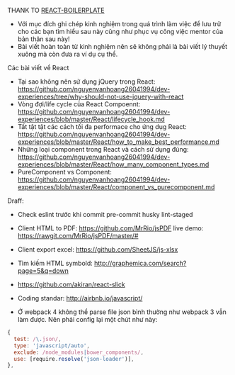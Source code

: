 THANK TO [REACT-BOILERPLATE](https://github.com/react-boilerplate/react-boilerplate)

- Với mục đích ghi chép kinh nghiệm trong quá trình làm việc để lưu trữ
cho các bạn tìm hiểu sau này cũng như phục vụ công việc mentor của bản thân sau này!
- Bài viết hoàn toàn từ kinh nghiệm nên sẽ không phải là bài viết lý thuyết xuông
mà còn đưa ra ví dụ cụ thể.

Các bài viết về React
- Tại sao không nên sử dụng jQuery trong React: https://github.com/nguyenvanhoang26041994/dev-experiences/tree/why-should-not-use-jquery-with-react
- Vòng đợi/life cycle của React Compoennt: https://github.com/nguyenvanhoang26041994/dev-experiences/blob/master/React/lifecycle_hook.md
- Tất tật tật các cách tối đa performace cho ứng dụg React: https://github.com/nguyenvanhoang26041994/dev-experiences/blob/master/React/how_to_make_best_performance.md
- Những loại component trong React và cách sử dụng đúng: https://github.com/nguyenvanhoang26041994/dev-experiences/blob/master/React/how_many_component_types.md
- PureComponent vs Component: https://github.com/nguyenvanhoang26041994/dev-experiences/blob/master/React/component_vs_purecomponent.md

Draff:
- Check eslint trước khi commit
  pre-commit
  husky
  lint-staged
- Client HTML to PDF: https://github.com/MrRio/jsPDF
  live demo: https://rawgit.com/MrRio/jsPDF/master/#
- Client export excel: https://github.com/SheetJS/js-xlsx

- Tìm kiếm HTML symbold: http://graphemica.com/search?page=5&q=down
- https://github.com/akiran/react-slick
- Coding standar: http://airbnb.io/javascript/
- Ở webpack 4 không thể parse file json bình thường như webpack 3 vẫn làm được. Nên phải config lại một chút như này:
```javascript
{
  test: /\.json/,
  type: 'javascript/auto',
  exclude: /node_modules|bower_components/,
  use: [require.resolve('json-loader')],
},
```
